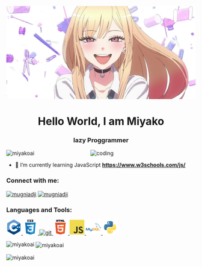 ![logo](https://github.com/MiyakoAi/MiyakoAi/blob/main/FImiSnqX0AAuS0o.jpeg)
<h1 align="center">Hello World, I am Miyako</h1>
<h3 align="center">lazy Proggrammer</h3>

<img align="right" alt="coding" width="280" src="https://media.istockphoto.com/id/1368359704/vector/sloth-programmer-working-on-laptop.jpg?s=612x612&w=0&k=20&c=icsryoqq8AcqKgHMw4TbVBtaZ3uZGQrD-VA_ZXlwT2g=" />

<p align="left"> <img src="https://komarev.com/ghpvc/?username=miyakoai&label=Profile%20views&color=0e75b6&style=flat" alt="miyakoai" /> </p>

- 🌱 I’m currently learning JavaScript **https://www.w3schools.com/js/**

<h3 align="left">Connect with me:</h3>
<p align="left">
<a href="https://linkedin.com/in/mugniadji" target="blank"><img align="center" src="https://raw.githubusercontent.com/rahuldkjain/github-profile-readme-generator/master/src/images/icons/Social/linked-in-alt.svg" alt="mugniadji" height="30" width="40" /></a>
<a href="https://instagram.com/mugniadji" target="blank"><img align="center" src="https://raw.githubusercontent.com/rahuldkjain/github-profile-readme-generator/master/src/images/icons/Social/instagram.svg" alt="mugniadji" height="30" width="40" /></a>
</p>

<h3 align="left">Languages and Tools:</h3>
<p align="left"> <a href="https://www.w3schools.com/cpp/" target="_blank" rel="noreferrer"> <img src="https://raw.githubusercontent.com/devicons/devicon/master/icons/cplusplus/cplusplus-original.svg" alt="cplusplus" width="40" height="40"/> </a> <a href="https://www.w3schools.com/css/" target="_blank" rel="noreferrer"> <img src="https://raw.githubusercontent.com/devicons/devicon/master/icons/css3/css3-original-wordmark.svg" alt="css3" width="40" height="40"/> </a> <a href="https://git-scm.com/" target="_blank" rel="noreferrer"> <img src="https://www.vectorlogo.zone/logos/git-scm/git-scm-icon.svg" alt="git" width="40" height="40"/> </a> <a href="https://www.w3.org/html/" target="_blank" rel="noreferrer"> <img src="https://raw.githubusercontent.com/devicons/devicon/master/icons/html5/html5-original-wordmark.svg" alt="html5" width="40" height="40"/> </a> <a href="https://developer.mozilla.org/en-US/docs/Web/JavaScript" target="_blank" rel="noreferrer"> <img src="https://raw.githubusercontent.com/devicons/devicon/master/icons/javascript/javascript-original.svg" alt="javascript" width="40" height="40"/> </a> <a href="https://www.mysql.com/" target="_blank" rel="noreferrer"> <img src="https://raw.githubusercontent.com/devicons/devicon/master/icons/mysql/mysql-original-wordmark.svg" alt="mysql" width="40" height="40"/> </a> <a href="https://www.python.org" target="_blank" rel="noreferrer"> <img src="https://raw.githubusercontent.com/devicons/devicon/master/icons/python/python-original.svg" alt="python" width="40" height="40"/> </a> </p>

<p><img align="left" src="https://github-readme-stats.vercel.app/api/top-langs?username=miyakoai&show_icons=true&locale=en&layout=compact" alt="miyakoai" /></p>

<p>&nbsp;<img align="center" src="https://github-readme-stats.vercel.app/api?username=miyakoai&show_icons=true&locale=en" alt="miyakoai" /></p>

<p><img align="center" src="https://github-readme-streak-stats.herokuapp.com/?user=miyakoai&" alt="miyakoai" /></p>
